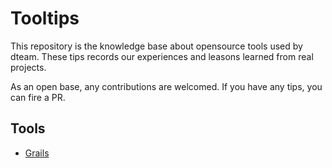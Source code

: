 # Tooltips

This repository is the knowledge base about  opensource tools used by dteam. These tips records our experiences and leasons learned from real projects. 

As an open base, any contributions are welcomed. If you have any tips, you can fire a PR.

## Tools

- [Grails](grails.md)